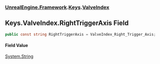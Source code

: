 ### [UnrealEngine.Framework](UnrealEngine_Framework.md 'UnrealEngine.Framework').[Keys](Keys.md 'UnrealEngine.Framework.Keys').[ValveIndex](Keys_ValveIndex.md 'UnrealEngine.Framework.Keys.ValveIndex')
## Keys.ValveIndex.RightTriggerAxis Field
```csharp
public const string RightTriggerAxis = ValveIndex_Right_Trigger_Axis;
```
#### Field Value
[System.String](https://docs.microsoft.com/en-us/dotnet/api/System.String 'System.String')
